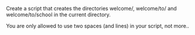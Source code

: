 Create a script that creates the directories welcome/, welcome/to/ and welcome/to/school in the current directory.



You are only allowed to use two spaces (and lines) in your script, not more..

